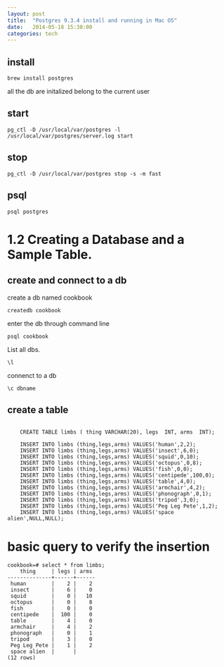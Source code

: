 ```yaml
---
layout: post
title:  "Postgres 9.3.4 install and running in Mac OS"
date:   2014-05-18 15:38:00
categories: tech
---
```



## install

    brew install postgres

all the db are initalized belong to the current user

## start

    pg_ctl -D /usr/local/var/postgres -l /usr/local/var/postgres/server.log start

## stop

    pg_ctl -D /usr/local/var/postgres stop -s -m fast


## psql

    psql postgres


# 1.2 Creating a Database and a Sample Table.




## create and connect to a db

create a db named cookbook

    createdb cookbook

enter the db through command line

    psql cookbook

List all dbs.

    \l

connenct to a db

    \c dbname

## create a table

```{SQL}

    CREATE TABLE limbs ( thing VARCHAR(20), legs  INT, arms  INT);

    INSERT INTO limbs (thing,legs,arms) VALUES('human',2,2);
    INSERT INTO limbs (thing,legs,arms) VALUES('insect',6,0);
    INSERT INTO limbs (thing,legs,arms) VALUES('squid',0,10);
    INSERT INTO limbs (thing,legs,arms) VALUES('octopus',0,8);
    INSERT INTO limbs (thing,legs,arms) VALUES('fish',0,0);
    INSERT INTO limbs (thing,legs,arms) VALUES('centipede',100,0);
    INSERT INTO limbs (thing,legs,arms) VALUES('table',4,0);
    INSERT INTO limbs (thing,legs,arms) VALUES('armchair',4,2);
    INSERT INTO limbs (thing,legs,arms) VALUES('phonograph',0,1);
    INSERT INTO limbs (thing,legs,arms) VALUES('tripod',3,0);
    INSERT INTO limbs (thing,legs,arms) VALUES('Peg Leg Pete',1,2);
    INSERT INTO limbs (thing,legs,arms) VALUES('space alien',NULL,NULL);

```

# basic query to verify the insertion

```{SQL}
cookbook=# select * from limbs;
    thing     | legs | arms
--------------+------+------
 human        |    2 |    2
 insect       |    6 |    0
 squid        |    0 |   10
 octopus      |    0 |    8
 fish         |    0 |    0
 centipede    |  100 |    0
 table        |    4 |    0
 armchair     |    4 |    2
 phonograph   |    0 |    1
 tripod       |    3 |    0
 Peg Leg Pete |    1 |    2
 space alien  |      |
(12 rows)

```
